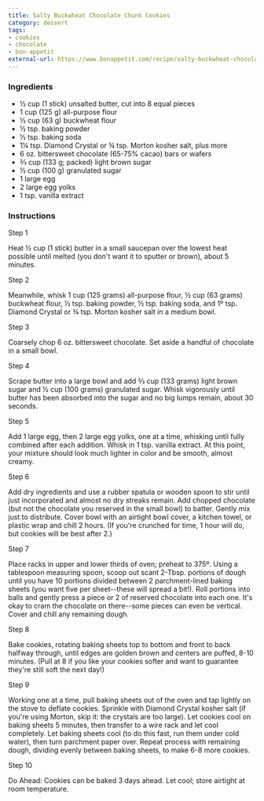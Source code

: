 ```yaml
---
title: Salty Buckwheat Chocolate Chunk Cookies
category: dessert
tags:
- cookies
- chocolate
- bon-appetit
external-url: https://www.bonappetit.com/recipe/salty-buckwheat-chocolate-chunk-cookies
---
```

### Ingredients

- ½ cup (1 stick) unsalted butter, cut into 8 equal pieces
- 1 cup (125 g) all-purpose flour
- ½ cup (63 g) buckwheat flour
- ½ tsp. baking powder
- ½ tsp. baking soda
- 1¼ tsp. Diamond Crystal or ¾ tsp. Morton kosher salt, plus more
- 6 oz. bittersweet chocolate (65-75% cacao) bars or wafers
- ⅔ cup (133 g; packed) light brown sugar
- ½ cup (100 g) granulated sugar
- 1 large egg
- 2 large egg yolks
- 1 tsp. vanilla extract

### Instructions

Step 1

   Heat ½ cup (1 stick) butter in a small saucepan over the lowest heat
   possible until melted (you don't want it to sputter or brown), about 5
   minutes.

Step 2

   Meanwhile, whisk 1 cup (125 grams) all-purpose flour, ½ cup (63 grams)
   buckwheat flour, ½ tsp. baking powder, ½ tsp. baking soda, and 1º tsp.
   Diamond Crystal or ¾ tsp. Morton kosher salt in a medium bowl.

Step 3

   Coarsely chop 6 oz. bittersweet chocolate. Set aside a handful of
   chocolate in a small bowl.

Step 4

   Scrape butter into a large bowl and add ⅔ cup (133 grams) light brown
   sugar and ½ cup (100 grams) granulated sugar. Whisk vigorously until
   butter has been absorbed into the sugar and no big lumps remain, about
   30 seconds.

Step 5

   Add 1 large egg, then 2 large egg yolks, one at a time, whisking until
   fully combined after each addition. Whisk in 1 tsp. vanilla extract. At
   this point, your mixture should look much lighter in color and be
   smooth, almost creamy.

Step 6

   Add dry ingredients and use a rubber spatula or wooden spoon to stir
   until just incorporated and almost no dry streaks remain. Add chopped
   chocolate (but not the chocolate you reserved in the small bowl) to
   batter. Gently mix just to distribute. Cover bowl with an airtight bowl
   cover, a kitchen towel, or plastic wrap and chill 2 hours. (If you're
   crunched for time, 1 hour will do, but cookies will be best after 2.)

Step 7

   Place racks in upper and lower thirds of oven; preheat to 375º. Using a
   tablespoon measuring spoon, scoop out scant 2-Tbsp. portions of dough
   until you have 10 portions divided between 2 parchment-lined baking
   sheets (you want five per sheet--these will spread a bit!). Roll
   portions into balls and gently press a piece or 2 of reserved chocolate
   into each one. It's okay to cram the chocolate on there--some pieces
   can even be vertical. Cover and chill any remaining dough.

Step 8

   Bake cookies, rotating baking sheets top to bottom and front to back
   halfway through, until edges are golden brown and centers are puffed,
   8-10 minutes. (Pull at 8 if you like your cookies softer and want to
   guarantee they're still soft the next day!)

Step 9

   Working one at a time, pull baking sheets out of the oven and tap
   lightly on the stove to deflate cookies. Sprinkle with Diamond Crystal
   kosher salt (if you're using Morton, skip it: the crystals are too
   large). Let cookies cool on baking sheets 5 minutes, then transfer to a
   wire rack and let cool completely. Let baking sheets cool (to do this
   fast, run them under cold water), then turn parchment paper over.
   Repeat process with remaining dough, dividing evenly between baking
   sheets, to make 6-8 more cookies.

Step 10

   Do Ahead: Cookies can be baked 3 days ahead. Let cool; store airtight
   at room temperature.
